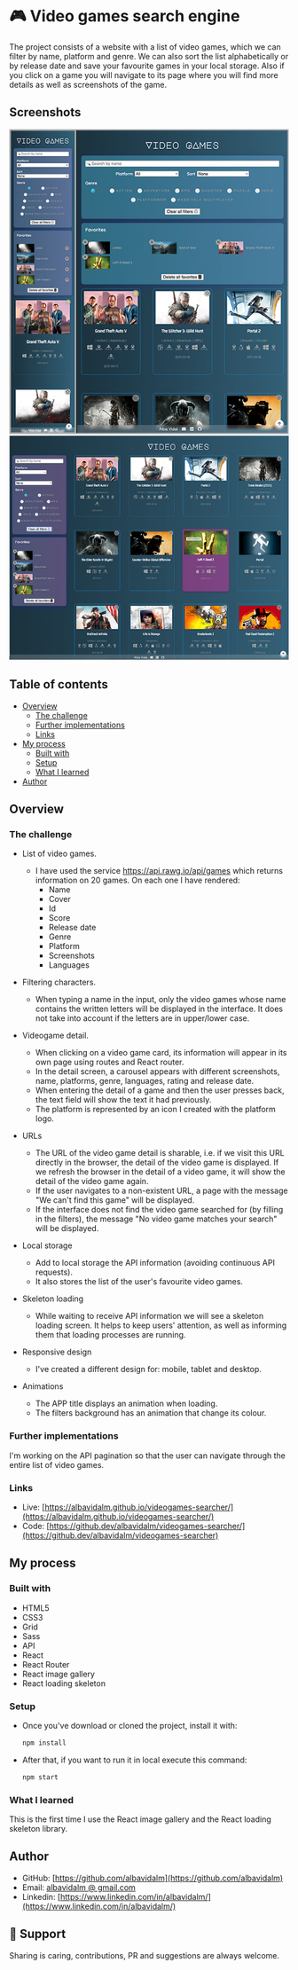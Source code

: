 # 🎮 Video games search engine

The project consists of a website with a list of video games, which we can filter by name, platform and genre. We can also sort the list alphabetically or by release date and save your favourite games in your local storage. Also if you click on a game you will navigate to its page where you will find more details as well as screenshots of the game.

## Screenshots

![](./src/assets/images/screenshots-mobile_tablet.jpg)
![](./src/assets/images/screenshots-desktop.jpg)

## Table of contents

- [Overview](#overview)
  - [The challenge](#the-challenge)
  - [Further implementations](#further-implementations)
  - [Links](#links)
- [My process](#my-process)
  - [Built with](#built-with)
  - [Setup](#setup)
  - [What I learned](#what-i-learned)
- [Author](#author)

## Overview

### The challenge

- List of video games.

  - I have used the service https://api.rawg.io/api/games which returns information on 20 games. On each one I have rendered:
    - Name
    - Cover
    - Id
    - Score
    - Release date
    - Genre
    - Platform
    - Screenshots
    - Languages

- Filtering characters.

  - When typing a name in the input, only the video games whose name contains the written letters will be displayed in the interface.
    It does not take into account if the letters are in upper/lower case.

- Videogame detail.

  - When clicking on a video game card, its information will appear in its own page using routes and React router.
  - In the detail screen, a carousel appears with different screenshots, name, platforms, genre, languages, rating and release date.
  - When entering the detail of a game and then the user presses back, the text field will show the text it had previously.
  - The platform is represented by an icon I created with the platform logo.

- URLs

  - The URL of the video game detail is sharable, i.e. if we visit this URL directly in the browser, the detail of the video game is displayed. If we refresh the browser in the detail of a video game, it will show the detail of the video game again.
  - If the user navigates to a non-existent URL, a page with the message "We can't find this game" will be displayed.
  - If the interface does not find the video game searched for (by filling in the filters), the message "No video game matches your search" will be displayed.

- Local storage

  - Add to local storage the API information (avoiding continuous API requests).
  - It also stores the list of the user's favourite video games.

- Skeleton loading

  - While waiting to receive API information we will see a skeleton loading screen. It helps to keep users' attention, as well as informing them that loading processes are running.

- Responsive design

  - I've created a different design for: mobile, tablet and desktop.

- Animations
  - The APP title displays an animation when loading.
  - The filters background has an animation that change its colour.

### Further implementations

I'm working on the API pagination so that the user can navigate through the entire list of video games.

### Links

- Live: [https://albavidalm.github.io/videogames-searcher/](https://albavidalm.github.io/videogames-searcher/)
- Code: [https://github.dev/albavidalm/videogames-searcher/](https://github.dev/albavidalm/videogames-searcher)

## My process

### Built with

- HTML5
- CSS3
- Grid
- Sass
- API
- React
- React Router
- React image gallery
- React loading skeleton

### Setup

- Once you've download or cloned the project, install it with:
  ```bash
  npm install
  ```
- After that, if you want to run it in local execute this command:
  ```bash
  npm start
  ```

### What I learned

This is the first time I use the React image gallery and the React loading skeleton library.

## Author

- GitHub: [https://github.com/albavidalm](https://github.com/albavidalm)
- Email: [albavidalm @ gmail.com](mailto:albavidalm@gmail.com?subject=Hi)
- Linkedin: [https://www.linkedin.com/in/albavidalm/](https://www.linkedin.com/in/albavidalm/)

## 🖤 Support

Sharing is caring, contributions, PR and suggestions are always welcome.
